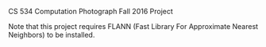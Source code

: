 CS 534 Computation Photograph Fall 2016 Project

Note that this project requires FLANN (Fast Library For Approximate Nearest Neighbors) to be installed.